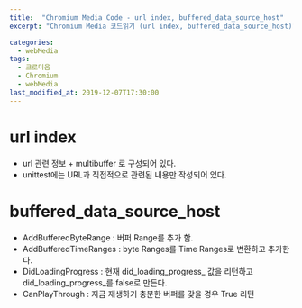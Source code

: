 ```yaml
---
title:  "Chromium Media Code - url index, buffered_data_source_host"
excerpt: "Chromium Media 코드읽기 (url index, buffered_data_source_host)"

categories:
  - webMedia
tags:
  - 크로미움
  - Chromium
  - webMedia
last_modified_at: 2019-12-07T17:30:00
---
```


# url index
* url 관련 정보 + multibuffer 로 구성되어 있다. 
* unittest에는 URL과 직접적으로 관련된 내용만 작성되어 있다. 

# buffered_data_source_host
* AddBufferedByteRange  : 버퍼 Range를 추가 함.
* AddBufferedTimeRanges : byte Ranges를 Time Ranges로 변환하고 추가한다. 
* DidLoadingProgress    : 현재 did_loading_progress_ 값을 리턴하고 did_loading_progress_를 false로 만든다.
* CanPlayThrough : 지금 재생하기 충분한 버퍼를 갖을 경우 True 리턴


